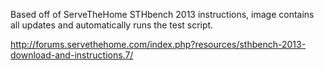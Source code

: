 Based off of ServeTheHome STHbench 2013 instructions, image contains all updates and automatically runs the test script.

http://forums.servethehome.com/index.php?resources/sthbench-2013-download-and-instructions.7/
